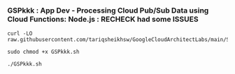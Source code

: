 ### GSPkkk :  App Dev - Processing Cloud Pub/Sub Data using Cloud Functions: Node.js : RECHECK had some ISSUES

```
curl -LO raw.githubusercontent.com/tariqsheikhsw/GoogleCloudArchitectLabs/main/Solutions/GSPkkk.sh

sudo chmod +x GSPkkk.sh

./GSPkkk.sh
```

